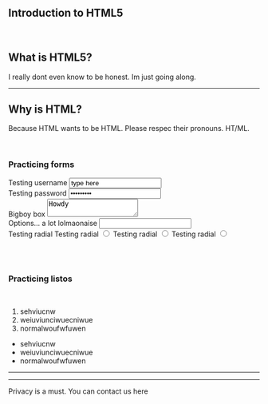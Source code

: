 <!DOCTYPE html>
  <html>
    <head>
      <title>Hello HTML</title>
    </head>
      <body>
        <section>
          <h1>Introduction to HTML5</h1>
          <br>
        </section>
        <article>
           <h2>What is HTML5?</h2>
           <p>I really dont even know to be honest. Im just going along.</p>
           <hr>
           <h2>Why is HTML?</h2>
           <p>Because HTML wants to be HTML. Please respec their pronouns. HT/ML.</p>
        </article>
        <br>
        <section>
        <h3>Practicing forms</h3>
        </section>
        <form>
        <label for="username">Testing username</label>
        <input id="username" type="text" value="type here" name="username">
        <br>
        <label for="password">Testing password</label>
        <input id="password" type="password" value="type here" name="password">
        <br>
        <label for="html">Bigboy box</label>
        <textarea id="html" type="text" name="html">Howdy</textarea>
        <br>
        <label for="datalistt">Options... a lot lolmaonaise</label>
        <input type="datalist" list="htmlll">
        <datalist id="htmlll">
        <option value="Texas"></option>
        <option value="Texas 4"></option>
        <option value="Texas 74"></option>
        </datalist>
        <br>
        <label>Testing radial</label>
        <label for="radius">Testing radial</label>
        <input id="radius" type="radio" name="radius">
        <label for="radius">Testing radial</label>
        <input id="radius" type="radio" name="radius">
        <label for="radius">Testing radial</label>
        <input id="radius" type="radio" name="radius">
        </form>
        <br><br>
        <h3>Practicing listos</h3>
        <br>
        <ol>
        <li>sehviucnw</li>
        <li>weiuviunciwuecniwue</li>
        <li> normalwoufwfuwen</li>
        </ol>
        <ul>
        <li>sehviucnw</li>
        <li>weiuviunciwuecniwue</li>
        <li> normalwoufwfuwen</li>
        </ul>
      <body>
    <html>				
    <hr>
    <hr><footer>Privacy is a must. You can contact us here</footer>
   </html>


